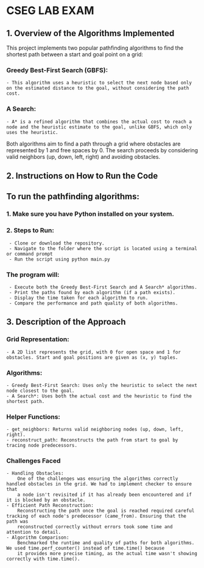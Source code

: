 # CSEG LAB EXAM
## 1. Overview of the Algorithms Implemented
 This project implements two popular pathfinding algorithms to find the shortest path between a start and goal point on a grid:
  ### **Greedy Best-First Search (GBFS)**:
    - This algorithm uses a heuristic to select the next node based only on the estimated distance to the goal, without considering the path cost.
  ### **A Search**:
    - A* is a refined algorithm that combines the actual cost to reach a node and the heuristic estimate to the goal, unlike GBFS, which only uses the heuristic.
 Both algorithms aim to find a path through a grid where obstacles are represented by 1 and free spaces by 0. The search proceeds by considering valid neighbors (up, down, left, right) and avoiding obstacles.

## 2. Instructions on How to Run the Code
  ## To run the pathfinding algorithms:
   ### 1. Make sure you have Python installed on your system.
   ### 2. Steps to Run:
     - Clone or download the repository.
     - Navigate to the folder where the script is located using a terminal or command prompt
     - Run the script using python main.py
   ### The program will:
     - Execute both the Greedy Best-First Search and A Search* algorithms.
     - Print the paths found by each algorithm (if a path exists).
     - Display the time taken for each algorithm to run.
     - Compare the performance and path quality of both algorithms.
       
  ## 3. Description of the Approach
  ### Grid Representation:
    - A 2D list represents the grid, with 0 for open space and 1 for obstacles. Start and goal positions are given as (x, y) tuples.
  ### Algorithms:
    - Greedy Best-First Search: Uses only the heuristic to select the next node closest to the goal.
    - A Search*: Uses both the actual cost and the heuristic to find the shortest path.
  ### Helper Functions:
    - get_neighbors: Returns valid neighboring nodes (up, down, left, right).
    - reconstruct_path: Reconstructs the path from start to goal by tracing node predecessors.
     
  ### Challenges Faced
    - Handling Obstacles:
        One of the challenges was ensuring the algorithms correctly handled obstacles in the grid. We had to implement checker to ensure that
        a node isn't revisited if it has already been encountered and if it is blocked by an obstacle.
    - Efficient Path Reconstruction:
        Reconstructing the path once the goal is reached required careful tracking of each node's predecessor (came_from). Ensuring that the path was
        reconstructed correctly without errors took some time and attention to detail.
    - Algorithm Comparison: 
        Benchmarked the runtime and quality of paths for both algorithms. We used time.perf_counter() instead of time.time() because 
        it provides more precise timing, as the actual time wasn't showing correctly with time.time().
